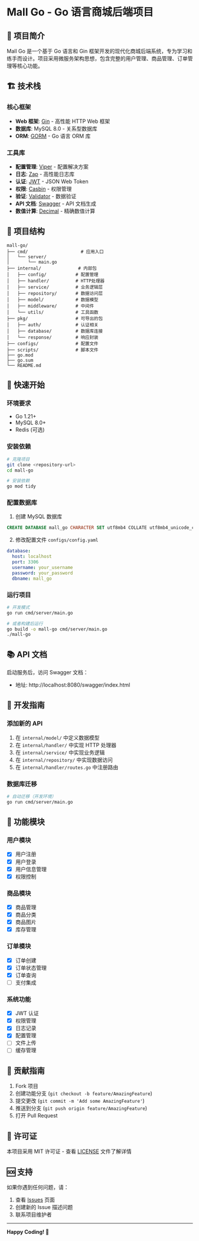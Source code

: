 # Mall Go - Go 语言商城后端项目

## 📖 项目简介

Mall Go 是一个基于 Go 语言和 Gin 框架开发的现代化商城后端系统，专为学习和练手而设计。项目采用微服务架构思想，包含完整的用户管理、商品管理、订单管理等核心功能。

## 🏗️ 技术栈

### 核心框架

- **Web 框架**: [Gin](https://github.com/gin-gonic/gin) - 高性能 HTTP Web 框架
- **数据库**: MySQL 8.0 - 关系型数据库
- **ORM**: [GORM](https://gorm.io/) - Go 语言 ORM 库

### 工具库

- **配置管理**: [Viper](https://github.com/spf13/viper) - 配置解决方案
- **日志**: [Zap](https://github.com/uber-go/zap) - 高性能日志库
- **认证**: [JWT](https://github.com/golang-jwt/jwt) - JSON Web Token
- **权限**: [Casbin](https://github.com/casbin/casbin) - 权限管理
- **验证**: [Validator](https://github.com/go-playground/validator) - 数据验证
- **API 文档**: [Swagger](https://github.com/swaggo/swag) - API 文档生成
- **数值计算**: [Decimal](https://github.com/shopspring/decimal) - 精确数值计算

## 📁 项目结构

```
mall-go/
├── cmd/                    # 应用入口
│   └── server/
│       └── main.go
├── internal/              # 内部包
│   ├── config/           # 配置管理
│   ├── handler/          # HTTP处理器
│   ├── service/          # 业务逻辑层
│   ├── repository/       # 数据访问层
│   ├── model/            # 数据模型
│   ├── middleware/       # 中间件
│   └── utils/            # 工具函数
├── pkg/                  # 可导出的包
│   ├── auth/             # 认证相关
│   ├── database/         # 数据库连接
│   └── response/         # 响应封装
├── configs/              # 配置文件
├── scripts/              # 脚本文件
├── go.mod
├── go.sum
└── README.md
```

## 🚀 快速开始

### 环境要求

- Go 1.21+
- MySQL 8.0+
- Redis (可选)

### 安装依赖

```bash
# 克隆项目
git clone <repository-url>
cd mall-go

# 安装依赖
go mod tidy
```

### 配置数据库

1. 创建 MySQL 数据库

```sql
CREATE DATABASE mall_go CHARACTER SET utf8mb4 COLLATE utf8mb4_unicode_ci;
```

2. 修改配置文件 `configs/config.yaml`

```yaml
database:
  host: localhost
  port: 3306
  username: your_username
  password: your_password
  dbname: mall_go
```

### 运行项目

```bash
# 开发模式
go run cmd/server/main.go

# 或者构建后运行
go build -o mall-go cmd/server/main.go
./mall-go
```

## 📚 API 文档

启动服务后，访问 Swagger 文档：

- 地址: http://localhost:8080/swagger/index.html

## 🔧 开发指南

### 添加新的 API

1. 在 `internal/model/` 中定义数据模型
2. 在 `internal/handler/` 中实现 HTTP 处理器
3. 在 `internal/service/` 中实现业务逻辑
4. 在 `internal/repository/` 中实现数据访问
5. 在 `internal/handler/routes.go` 中注册路由

### 数据库迁移

```bash
# 自动迁移（开发环境）
go run cmd/server/main.go
```

## 📝 功能模块

### 用户模块

- [x] 用户注册
- [x] 用户登录
- [x] 用户信息管理
- [x] 权限控制

### 商品模块

- [x] 商品管理
- [x] 商品分类
- [x] 商品图片
- [x] 库存管理

### 订单模块

- [x] 订单创建
- [x] 订单状态管理
- [x] 订单查询
- [ ] 支付集成

### 系统功能

- [x] JWT 认证
- [x] 权限管理
- [x] 日志记录
- [x] 配置管理
- [ ] 文件上传
- [ ] 缓存管理

## 🤝 贡献指南

1. Fork 项目
2. 创建功能分支 (`git checkout -b feature/AmazingFeature`)
3. 提交更改 (`git commit -m 'Add some AmazingFeature'`)
4. 推送到分支 (`git push origin feature/AmazingFeature`)
5. 打开 Pull Request

## 📄 许可证

本项目采用 MIT 许可证 - 查看 [LICENSE](LICENSE) 文件了解详情

## 🆘 支持

如果你遇到任何问题，请：

1. 查看 [Issues](../../issues) 页面
2. 创建新的 Issue 描述问题
3. 联系项目维护者

---

**Happy Coding! 🎉**
